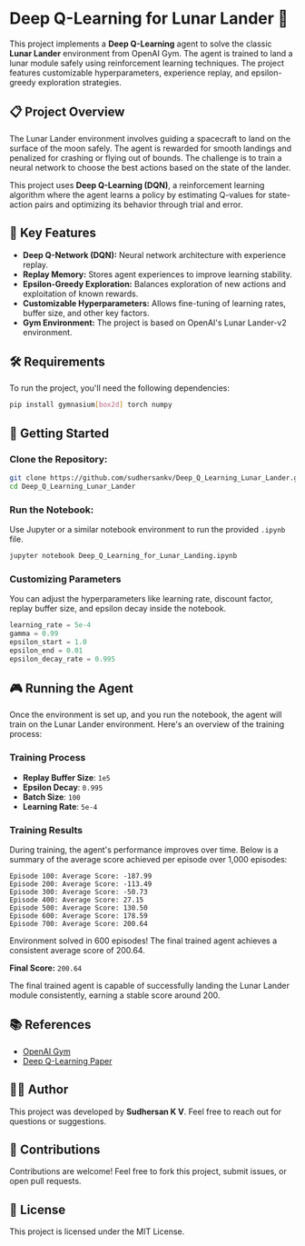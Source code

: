 # Deep Q-Learning for Lunar Lander 🚀

This project implements a **Deep Q-Learning** agent to solve the classic **Lunar Lander** environment from OpenAI Gym. The agent is trained to land a lunar module safely using reinforcement learning techniques. The project features customizable hyperparameters, experience replay, and epsilon-greedy exploration strategies.

## 📋 Project Overview

The Lunar Lander environment involves guiding a spacecraft to land on the surface of the moon safely. The agent is rewarded for smooth landings and penalized for crashing or flying out of bounds. The challenge is to train a neural network to choose the best actions based on the state of the lander.

This project uses **Deep Q-Learning (DQN)**, a reinforcement learning algorithm where the agent learns a policy by estimating Q-values for state-action pairs and optimizing its behavior through trial and error.

## 🧠 Key Features

- **Deep Q-Network (DQN):** Neural network architecture with experience replay.
- **Replay Memory:** Stores agent experiences to improve learning stability.
- **Epsilon-Greedy Exploration:** Balances exploration of new actions and exploitation of known rewards.
- **Customizable Hyperparameters:** Allows fine-tuning of learning rates, buffer size, and other key factors.
- **Gym Environment:** The project is based on OpenAI's Lunar Lander-v2 environment.

## 🛠️ Requirements

To run the project, you'll need the following dependencies:

```bash
pip install gymnasium[box2d] torch numpy
```

## 🚀 Getting Started

### Clone the Repository:

```bash
git clone https://github.com/sudhersankv/Deep_Q_Learning_Lunar_Lander.git
cd Deep_Q_Learning_Lunar_Lander
```

### Run the Notebook:

Use Jupyter or a similar notebook environment to run the provided `.ipynb` file.

```bash
jupyter notebook Deep_Q_Learning_for_Lunar_Landing.ipynb
```

### Customizing Parameters

You can adjust the hyperparameters like learning rate, discount factor, replay buffer size, and epsilon decay inside the notebook.

```python
learning_rate = 5e-4
gamma = 0.99
epsilon_start = 1.0
epsilon_end = 0.01
epsilon_decay_rate = 0.995
```

## 🎮 Running the Agent

Once the environment is set up, and you run the notebook, the agent will train on the Lunar Lander environment. Here's an overview of the training process:

### Training Process

- **Replay Buffer Size**: `1e5` 
- **Epsilon Decay**: `0.995`
- **Batch Size**: `100`
- **Learning Rate**: `5e-4`

### Training Results

During training, the agent's performance improves over time. Below is a summary of the average score achieved per episode over 1,000 episodes:

	Episode 100: Average Score: -187.99
	Episode 200: Average Score: -113.49
	Episode 300: Average Score: -50.73
	Episode 400: Average Score: 27.15
	Episode 500: Average Score: 130.50
	Episode 600: Average Score: 178.59
	Episode 700: Average Score: 200.64

Environment solved in 600 episodes! The final trained agent achieves a consistent average score of 200.64.

**Final Score:** `200.64`

The final trained agent is capable of successfully landing the Lunar Lander module consistently, earning a stable score around 200.

## 📚 References

- [OpenAI Gym](https://gym.openai.com/)
- [Deep Q-Learning Paper](https://arxiv.org/abs/1312.5602)

## 🧑‍💻 Author

This project was developed by **Sudhersan K V**. Feel free to reach out for questions or suggestions.

## 🤝 Contributions

Contributions are welcome! Feel free to fork this project, submit issues, or open pull requests.

## 📜 License

This project is licensed under the MIT License.

